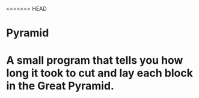 <<<<<<< HEAD
# Pyramid
A small program that tells you how long it took to cut and lay each block in the Great Pyramid.
=======


